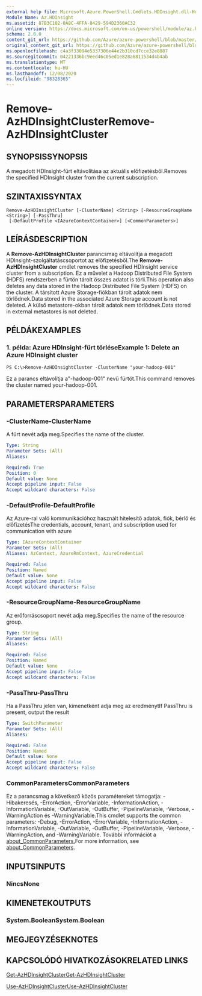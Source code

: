 ```yaml
---
external help file: Microsoft.Azure.PowerShell.Cmdlets.HDInsight.dll-Help.xml
Module Name: Az.HDInsight
ms.assetid: 87B3C102-0A8C-4FFA-8429-594D2360AC32
online version: https://docs.microsoft.com/en-us/powershell/module/az.hdinsight/remove-azhdinsightcluster
schema: 2.0.0
content_git_url: https://github.com/Azure/azure-powershell/blob/master/src/HDInsight/HDInsight/help/Remove-AzHDInsightCluster.md
original_content_git_url: https://github.com/Azure/azure-powershell/blob/master/src/HDInsight/HDInsight/help/Remove-AzHDInsightCluster.md
ms.openlocfilehash: c4a3f33094e5337306e44e2b310cd7cce32e8887
ms.sourcegitcommit: 04221336bc9eed46c05ed1e828a6811534d4b4ab
ms.translationtype: MT
ms.contentlocale: hu-HU
ms.lasthandoff: 12/08/2020
ms.locfileid: "98328365"
---
```

# <span data-ttu-id="64911-101">Remove-AzHDInsightCluster</span><span class="sxs-lookup"><span data-stu-id="64911-101">Remove-AzHDInsightCluster</span></span>

## <span data-ttu-id="64911-102">SYNOPSIS</span><span class="sxs-lookup"><span data-stu-id="64911-102">SYNOPSIS</span></span>
<span data-ttu-id="64911-103">A megadott HDInsight-fürt eltávolítása az aktuális előfizetésből.</span><span class="sxs-lookup"><span data-stu-id="64911-103">Removes the specified HDInsight cluster from the current subscription.</span></span>

## <span data-ttu-id="64911-104">SZINTAXIS</span><span class="sxs-lookup"><span data-stu-id="64911-104">SYNTAX</span></span>

```
Remove-AzHDInsightCluster [-ClusterName] <String> [-ResourceGroupName <String>] [-PassThru]
 [-DefaultProfile <IAzureContextContainer>] [<CommonParameters>]
```

## <span data-ttu-id="64911-105">LEÍRÁS</span><span class="sxs-lookup"><span data-stu-id="64911-105">DESCRIPTION</span></span>
<span data-ttu-id="64911-106">A **Remove-AzHDInsightCluster** parancsmag eltávolítja a megadott HDInsight-szolgáltatáscsoportot az előfizetésből.</span><span class="sxs-lookup"><span data-stu-id="64911-106">The **Remove-AzHDInsightCluster** cmdlet removes the specified HDInsight service cluster from a subscription.</span></span>
<span data-ttu-id="64911-107">Ez a művelet a Hadoop Distributed File System (HDFS) rendszerben a fürtön tárolt összes adatot is törli.</span><span class="sxs-lookup"><span data-stu-id="64911-107">This operation also deletes any data stored in the Hadoop Distributed File System (HDFS) on the cluster.</span></span>
<span data-ttu-id="64911-108">A társított Azure Storage-fiókban tárolt adatok nem törlődnek.</span><span class="sxs-lookup"><span data-stu-id="64911-108">Data stored in the associated Azure Storage account is not deleted.</span></span>
<span data-ttu-id="64911-109">A külső metastore-okban tárolt adatok nem törlődnek.</span><span class="sxs-lookup"><span data-stu-id="64911-109">Data stored in external metastores is not deleted.</span></span>

## <span data-ttu-id="64911-110">PÉLDÁK</span><span class="sxs-lookup"><span data-stu-id="64911-110">EXAMPLES</span></span>

### <span data-ttu-id="64911-111">1. példa: Azure HDInsight-fürt törlése</span><span class="sxs-lookup"><span data-stu-id="64911-111">Example 1: Delete an Azure HDInsight cluster</span></span>
```
PS C:\>Remove-AzHDInsightCluster -ClusterName "your-hadoop-001"
```

<span data-ttu-id="64911-112">Ez a parancs eltávolítja a"-hadoop-001" nevű fürtöt.</span><span class="sxs-lookup"><span data-stu-id="64911-112">This command removes the cluster named your-hadoop-001.</span></span>

## <span data-ttu-id="64911-113">PARAMETERS</span><span class="sxs-lookup"><span data-stu-id="64911-113">PARAMETERS</span></span>

### <span data-ttu-id="64911-114">-ClusterName</span><span class="sxs-lookup"><span data-stu-id="64911-114">-ClusterName</span></span>
<span data-ttu-id="64911-115">A fürt nevét adja meg.</span><span class="sxs-lookup"><span data-stu-id="64911-115">Specifies the name of the cluster.</span></span>

```yaml
Type: String
Parameter Sets: (All)
Aliases:

Required: True
Position: 0
Default value: None
Accept pipeline input: False
Accept wildcard characters: False
```

### <span data-ttu-id="64911-116">-DefaultProfile</span><span class="sxs-lookup"><span data-stu-id="64911-116">-DefaultProfile</span></span>
<span data-ttu-id="64911-117">Az Azure-ral való kommunikációhoz használt hitelesítő adatok, fiók, bérlő és előfizetés</span><span class="sxs-lookup"><span data-stu-id="64911-117">The credentials, account, tenant, and subscription used for communication with azure</span></span>

```yaml
Type: IAzureContextContainer
Parameter Sets: (All)
Aliases: AzContext, AzureRmContext, AzureCredential

Required: False
Position: Named
Default value: None
Accept pipeline input: False
Accept wildcard characters: False
```

### <span data-ttu-id="64911-118">-ResourceGroupName</span><span class="sxs-lookup"><span data-stu-id="64911-118">-ResourceGroupName</span></span>
<span data-ttu-id="64911-119">Az erőforráscsoport nevét adja meg.</span><span class="sxs-lookup"><span data-stu-id="64911-119">Specifies the name of the resource group.</span></span>

```yaml
Type: String
Parameter Sets: (All)
Aliases:

Required: False
Position: Named
Default value: None
Accept pipeline input: False
Accept wildcard characters: False
```

### <span data-ttu-id="64911-120">-PassThru</span><span class="sxs-lookup"><span data-stu-id="64911-120">-PassThru</span></span>
<span data-ttu-id="64911-121">Ha a PassThru jelen van, kimenetként adja meg az eredményt</span><span class="sxs-lookup"><span data-stu-id="64911-121">If PassThru is present, output the result</span></span>

```yaml
Type: SwitchParameter
Parameter Sets: (All)
Aliases:

Required: False
Position: Named
Default value: None
Accept pipeline input: False
Accept wildcard characters: False
```

### <span data-ttu-id="64911-122">CommonParameters</span><span class="sxs-lookup"><span data-stu-id="64911-122">CommonParameters</span></span>
<span data-ttu-id="64911-123">Ez a parancsmag a következő közös paramétereket támogatja: -Hibakeresés, -ErrorAction, -ErrorVariable, -InformationAction, -InformationVariable, -OutVariable, -OutBuffer, -PipelineVariable, -Verbose, -WarningAction és -WarningVariable.</span><span class="sxs-lookup"><span data-stu-id="64911-123">This cmdlet supports the common parameters: -Debug, -ErrorAction, -ErrorVariable, -InformationAction, -InformationVariable, -OutVariable, -OutBuffer, -PipelineVariable, -Verbose, -WarningAction, and -WarningVariable.</span></span> <span data-ttu-id="64911-124">További információt a [about_CommonParameters.](http://go.microsoft.com/fwlink/?LinkID=113216)</span><span class="sxs-lookup"><span data-stu-id="64911-124">For more information, see [about_CommonParameters](http://go.microsoft.com/fwlink/?LinkID=113216).</span></span>

## <span data-ttu-id="64911-125">INPUTS</span><span class="sxs-lookup"><span data-stu-id="64911-125">INPUTS</span></span>

### <span data-ttu-id="64911-126">Nincs</span><span class="sxs-lookup"><span data-stu-id="64911-126">None</span></span>
## <span data-ttu-id="64911-127">KIMENETEK</span><span class="sxs-lookup"><span data-stu-id="64911-127">OUTPUTS</span></span>

### <span data-ttu-id="64911-128">System.Boolean</span><span class="sxs-lookup"><span data-stu-id="64911-128">System.Boolean</span></span>
## <span data-ttu-id="64911-129">MEGJEGYZÉSEK</span><span class="sxs-lookup"><span data-stu-id="64911-129">NOTES</span></span>

## <span data-ttu-id="64911-130">KAPCSOLÓDÓ HIVATKOZÁSOK</span><span class="sxs-lookup"><span data-stu-id="64911-130">RELATED LINKS</span></span>

[<span data-ttu-id="64911-131">Get-AzHDInsightCluster</span><span class="sxs-lookup"><span data-stu-id="64911-131">Get-AzHDInsightCluster</span></span>](./Get-AzHDInsightCluster.md)

[<span data-ttu-id="64911-132">Use-AzHDInsightCluster</span><span class="sxs-lookup"><span data-stu-id="64911-132">Use-AzHDInsightCluster</span></span>](./Use-AzHDInsightCluster.md)


